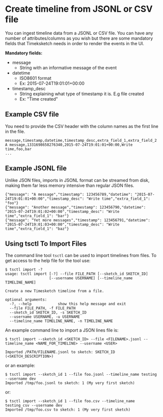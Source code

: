 # Create timeline from JSONL or CSV file

You can ingest timeline data from a JSONL or CSV file. You can have any number of attributes/columns as you wish but there are some mandatory fields that Timeksketch needs in order to render the events in the UI.

**Mandatory fields:**
* message
   * String with an informative message of the event
* datetime
   * ISO8601 format
   * Ex: 2015-07-24T19:01:01+00:00
* timestamp_desc
   * String explaining what type of timestamp it is. E.g file created
   * Ex: "Time created"

## Example CSV file
You need to provide the CSV header with the column names as the first line in the file.

    message,timestamp,datetime,timestamp_desc,extra_field_1,extra_field_2
    A message,1331698658276340,2015-07-24T19:01:01+00:00,Write time,foo,bar
    ...


## Example JSONL file
Unlike JSON files, imports in JSONL format can be streamed from disk, making them far less memory intensive than regular JSON files.

    {"message": "A message","timestamp": 123456789,"datetime": "2015-07-24T19:01:01+00:00","timestamp_desc": "Write time","extra_field_1": "foo"}
    {"message": "Another message","timestamp": 123456790,"datetime": "2015-07-24T19:01:02+00:00","timestamp_desc": "Write time","extra_field_1": "bar"}
    {"message": "Yet more messages","timestamp": 123456791,"datetime": "2015-07-24T19:01:03+00:00","timestamp_desc": "Write time","extra_field_1": "baz"}

## Using tsctl To Import Files

The command line tool `tsctl` can be used to import timelines from files. To get access to the help file for the tool use:

```
$ tsctl import -?
usage: tsctl import [-?] --file FILE_PATH [--sketch_id SKETCH_ID]
                    [--username USERNAME] [--timeline_name TIMELINE_NAME]

Create a new Timesketch timeline from a file.

optional arguments:
  -?, --help            show this help message and exit
  --file FILE_PATH, -f FILE_PATH
  --sketch_id SKETCH_ID, -s SKETCH_ID
  --username USERNAME, -u USERNAME
  --timeline_name TIMELINE_NAME, -n TIMELINE_NAME
```

An example command line to import a JSON lines file is:

```
$ tsctl import --sketch_id <SKETCH_ID> --file <FILENAME>.jsonl --timeline_name <NAME_FOR_TIMELINE> --username <USER>

Imported /PATH/FILENAME.jsonl to sketch: SKETCH_ID (<SKETCH_DESCRIPTION>)
```

or an example:

```
$ tsctl import --sketch_id 1 --file foo.jsonl --timeline_name testing --username dev
Imported /tmp/foo.jsonl to sketch: 1 (My very first sketch)
```

or:
```
$ tsctl import --sketch_id 1 --file foo.csv --timeline_name testing_csv --username dev
Imported /tmp/foo.csv to sketch: 1 (My very first sketch)
```

